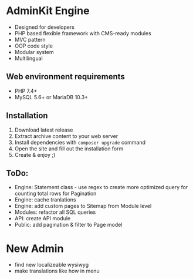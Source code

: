 # AdminKit Engine
* Designed for developers
* PHP based flexible framework with CMS-ready modules
* MVC pattern
* OOP code style
* Modular system
* Multilingual

## Web environment requirements
* PHP 7.4+
* MySQL 5.6+ or MariaDB 10.3+

## Installation
1. Download latest release
2. Extract archive content to your web server
3. Install dependencies with `composer upgrade` command
4. Open the site and fill out the installation form
5. Create & enjoy ;)

## ToDo:
* Engine: Statement class - use regex to create more optimized query for counting total rows for Pagination
* Engine: cache tranlations
* Engine: add custom pages to Sitemap from Module level
* Modules: refactor all SQL queries
* API: create API module
* Public: add pagination & filter to Page model

# New Admin
* find new localizeable wysiwyg
* make translations like how in menu
